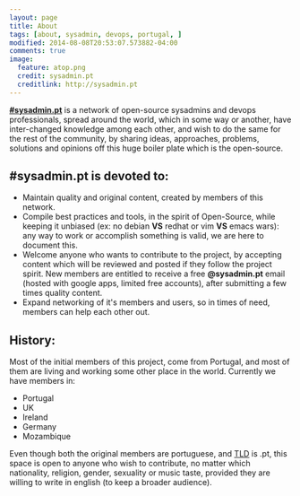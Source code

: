 ```yaml
---
layout: page
title: About
tags: [about, sysadmin, devops, portugal, ]
modified: 2014-08-08T20:53:07.573882-04:00
comments: true
image:
  feature: atop.png
  credit: sysadmin.pt
  creditlink: http://sysadmin.pt
---
```


[**\#sysadmin.pt**](http://sysadmin.pt) is a network of open-source sysadmins and devops professionals, spread around the world, which
in some way or another, have inter-changed knowledge among each other, and wish to do the same for the rest of
the community, by sharing ideas, approaches, problems, solutions and opinions off this huge boiler plate which is
the open-source.

## \#sysadmin.pt is devoted to:

* Maintain quality and original content, created by members of this network.
* Compile best practices and tools, in the spirit of Open-Source, while keeping
it unbiased (ex: no debian **VS** redhat or vim **VS** emacs wars): any way to work or
accomplish something is valid, we are here to document this.
* Welcome anyone who wants to contribute to the project, by accepting content which will
be reviewed and posted if they follow the project spirit. New members are entitled to receive
a free **@sysadmin.pt** email (hosted with google apps, limited free accounts), after submitting a few times quality content.
* Expand networking of it's members and users, so in times of need, members can help each other out.

## History:
Most of the initial members of this project, come from Portugal, and most of them are living and working
some other place in the world. Currently we have members in:

* Portugal
* UK
* Ireland
* Germany
* Mozambique

Even though both the original members are portuguese, and [TLD](http://en.wikipedia.org/wiki/Top-level_domain) is .pt, this space is open to anyone
who wish to contribute, no matter which nationality, religion, gender, sexuality or music taste, provided
they are willing to write in english (to keep a broader audience).
